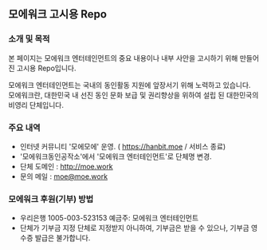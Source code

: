 ## 모에워크 고시용 Repo ##
### 소개 및 목적 ###
본 페이지는 모에워크 엔터테인먼트의 중요 내용이나 내부 사안을 고시하기 위해 만들어진 고시용 Repo입니다.

모에워크 엔터테인먼트는 국내의 동인활동 지원에 앞장서기 위해 노력하고 있습니다.
<br>
모에워크란, 대한민국 내 선진 동인 문화 보급 및 권리향상을 위하여 설립 된 대한민국의 비영리 단체입니다.

### 주요 내역 ###
 - 인터넷 커뮤니티 '모에모에' 운영. ( https://hanbit.moe / 서비스 종료)
 - '모에워크동인공작소'에서 '모에워크 엔터테인먼트'로 단체명 변경.
 - 단체 도메인 : http://moe.work
 - 문의 메일 : moe@moe.work
 
### 모에워크 후원(기부) 방법 ###
 - 우리은행 1005-003-523153 예금주: 모에워크 엔터테인먼트
 - 단체가 기부금 지정 단체로 지정받지 아니하여, 기부금은 받을 수 있으나, 기부금 영수증 발급은 불가합니다.
